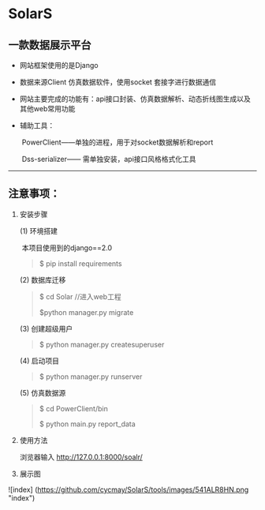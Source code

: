 # SolarS

## 一款数据展示平台

- 网站框架使用的是Django

- 数据来源Client 仿真数据软件，使用socket 套接字进行数据通信

- 网站主要完成的功能有：api接口封装、仿真数据解析、动态折线图生成以及其他web常用功能

- 辅助工具：

  ​	PowerClient——单独的进程，用于对socket数据解析和report

  ​	Dss-serializer—— 需单独安装，api接口风格格式化工具

---

## 注意事项：

1. 安装步骤

   (1) 环境搭建

   ​	本项目使用到的django==2.0

   > $ pip install requirements

   (2) 数据库迁移

   > $ cd Solar  //进入web工程 
   >
   > $python manager.py migrate

   (3) 创建超级用户

   > $ python manager.py createsuperuser

   (4) 启动项目

   > $ python manager.py runserver

   (5) 仿真数据源

   > $ cd PowerClient/bin
   >
   > $ python main.py report_data

2. 使用方法

   浏览器输入  http://127.0.0.1:8000/soalr/

3.  展示图

   ![index] (https://github.com/cycmay/SolarS/tools/images/541ALR8HN.png "index")



